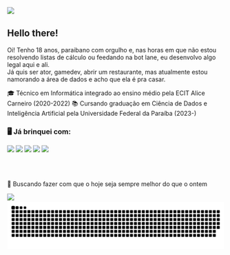 <img src="https://media.tenor.com/WuOwfnsLcfYAAAAC/star-wars-obi-wan-kenobi.gif" />

## Hello there!

Oi! Tenho 18 anos, paraibano com orgulho e, nas horas em que não estou resolvendo listas de cálculo ou feedando na bot lane, eu desenvolvo algo legal aqui e ali.
</br>
Já quis ser ator, gamedev, abrir um restaurante, mas atualmente estou namorando a área de dados e acho que ela é pra casar.

🎓 Técnico em Informática integrado ao ensino médio pela ECIT Alice Carneiro (2020-2022)
📚 Cursando graduação em Ciência de Dados e Inteligência Artificial pela Universidade Federal da Paraíba (2023-)

### 🖥️ Já brinquei com:
<code><img width="40px" src="https://cdn.jsdelivr.net/gh/devicons/devicon/icons/python/python-plain.svg" /></code>
<code><img width="40px" src="https://cdn.jsdelivr.net/gh/devicons/devicon/icons/c/c-plain.svg" /></code>
<code><img width="40px" src="https://cdn.jsdelivr.net/gh/devicons/devicon/icons/javascript/javascript-plain.svg" /></code>
<code><img width="40px" src="https://cdn.jsdelivr.net/gh/devicons/devicon/icons/nodejs/nodejs-plain-wordmark.svg" /></code>
<code><img width="40px" src="https://cdn.jsdelivr.net/gh/devicons/devicon/icons/nextjs/nextjs-original.svg" /></code>

</br>
</br>

🔎 Buscando fazer com que o hoje seja sempre melhor do que o ontem

<div>
<a href="https://github.com/pedroLucabral">
<img loading="lazy" height="180em" src="https://github-readme-stats.vercel.app/api/top-langs/?username=pedroLucabral&layout=compact&langs_count=7&theme=dracula"/>
</div>

<picture>
  <source media="(prefers-color-scheme: dark)" srcset="https://raw.githubusercontent.com/pedroLucabral/pedroLucabral/output/github-contribution-grid-snake-dark.svg">
  <source media="(prefers-color-scheme: light)" srcset="https://raw.githubusercontent.com/pedroLucabral/pedroLucabral/output/github-contribution-grid-snake.svg">
  <img alt="github contribution grid snake animation" src="https://raw.githubusercontent.com/pedroLucabral/pedroLucabral/output/github-contribution-grid-snake.svg">
</picture>





